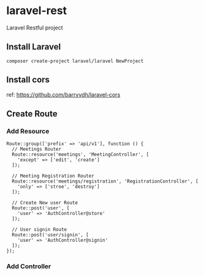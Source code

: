 # laravel-rest
Laravel Restful project

## Install Laravel
```
composer create-project laravel/laravel NewProject
```
## Install cors
ref: https://github.com/barryvdh/laravel-cors


## Create Route

### Add Resource
```
Route::group(['prefix' => 'api/v1'], function () {
  // Meetings Router
  Route::resource('meetings', 'MeetingController', [
    'except' => ['edit', 'create']
  ]);

  // Meeting Registration Router
  Route::resource('meetings/registration', 'RegistrationController', [
    'only' => ['stroe', 'destroy']
  ]);

  // Create New user Route
  Route::post('user', [
    'user' => 'AuthController@store'
  ]);

  // User signin Route
  Route::post('user/signin', [
    'user' => 'AuthController@signin'
  ]);
});

```

### Add Controller

